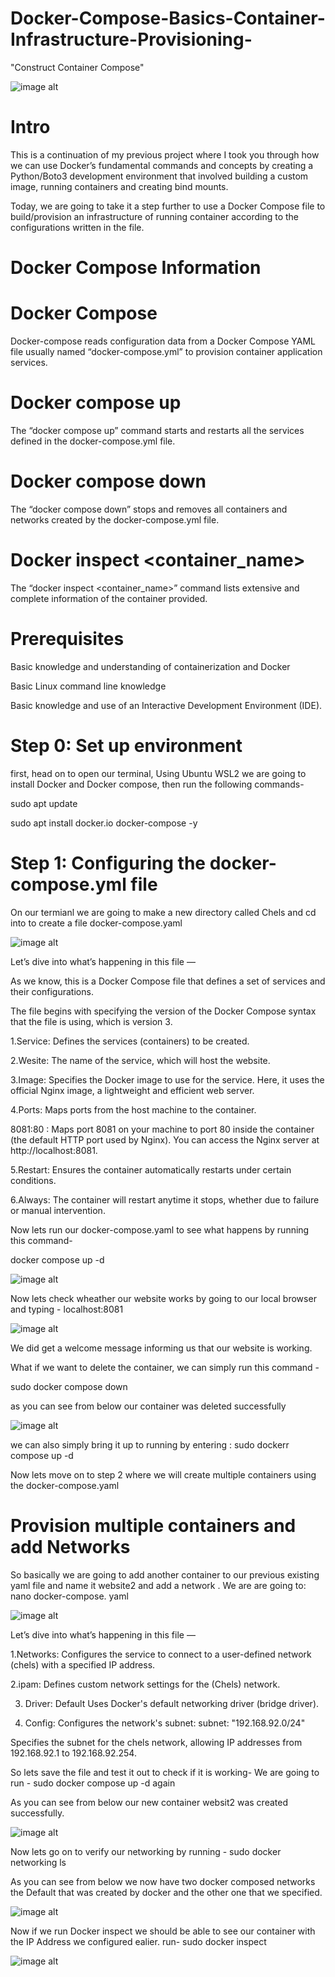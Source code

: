 # Docker-Compose-Basics-Container-Infrastructure-Provisioning-
"Construct Container Compose"

![image alt](https://github.com/Tatenda-Prince/Docker-Compose-Basics-Container-Infrastructure-Provisioning-/blob/6bb0048362a93327fc6ec6c87619ec1808b94b7f/Images/Screenshot%202024-12-28%20112152.png)

# Intro 
This is a continuation of my previous project where I took you through how we can use Docker’s fundamental commands and concepts by creating a Python/Boto3 development environment that involved building a custom image, running containers and creating bind mounts.

Today, we are going to take it a step further to use a Docker Compose file to build/provision an infrastructure of running container according to the configurations written in the file.


# Docker Compose Information

# Docker Compose

Docker-compose reads configuration data from a Docker Compose YAML file usually named “docker-compose.yml” to provision container application services.

# Docker compose up

The “docker compose up” command starts and restarts all the services defined in the docker-compose.yml file.

# Docker compose down

The “docker compose down” stops and removes all containers and networks created by the docker-compose.yml file.

# Docker inspect <container_name>

The “docker inspect <container_name>” command lists extensive and complete information of the container provided.

# Prerequisites

Basic knowledge and understanding of containerization and Docker

Basic Linux command line knowledge

Basic knowledge and use of an Interactive Development Environment (IDE).

# Step 0: Set up environment

first, head on to open our terminal, Using Ubuntu WSL2 we are going to install Docker and Docker compose, then run the following commands-

sudo apt update

sudo apt install docker.io docker-compose -y 

# Step 1: Configuring the docker-compose.yml file

On our termianl we are going to make a new directory called Chels and cd into to create a file docker-compose.yaml

![image alt](https://github.com/Tatenda-Prince/Docker-Compose-Basics-Container-Infrastructure-Provisioning-/blob/f70ced21afefd86f95b6adfcf28e9797a65ea6bc/Images/Screenshot%202024-12-28%20123327.png)


Let’s dive into what’s happening in this file —

As we know, this is a Docker Compose file that defines a set of services and their configurations.

The file begins with specifying the version of the Docker Compose syntax that the file is using, which is version 3.

1.Service: Defines the services (containers) to be created.

2.Wesite: The name of the service, which will host the website.

3.Image: Specifies the Docker image to use for the service. Here, it uses the official Nginx image, a lightweight and efficient web server.

4.Ports: Maps ports from the host machine to the container.

  8081:80 : Maps port 8081 on your machine to port 80 inside the container (the default HTTP port used by Nginx). You can access the Nginx server at http://localhost:8081.

5.Restart: Ensures the container automatically restarts under certain conditions.

6.Always: The container will restart anytime it stops, whether due to failure or manual intervention.


Now lets run our docker-compose.yaml to see what happens by running this command-

docker compose up -d 


![image alt](https://github.com/Tatenda-Prince/Docker-Compose-Basics-Container-Infrastructure-Provisioning-/blob/c9457de4c90c0fd3819095ee13bb4a855e23af71/Images/Screenshot%202024-12-28%20131131.png)


Now lets check wheather our website works by going to our local browser and typing - localhost:8081


![image alt](https://github.com/Tatenda-Prince/Docker-Compose-Basics-Container-Infrastructure-Provisioning-/blob/c976437d23cf98574f9d71c940c4fe92fdd8ae81/Images/Screenshot%202024-12-28%20130240.png)


We did get a welcome message informing us that our website is working. 


What if we want to delete the container, we can simply run this command - 

sudo docker compose down

as you can see from below our container was deleted successfully


![image alt](https://github.com/Tatenda-Prince/Docker-Compose-Basics-Container-Infrastructure-Provisioning-/blob/775b8d6d8a7c9af7611ee43a0c959bb4657072fe/Images/Screenshot%202024-12-28%20131038.png) 


we can also simply bring it up to running by entering : sudo dockerr compose up -d 

Now lets move on to step 2 where we will create multiple containers using the docker-compose.yaml


# Provision multiple containers and add Networks

So basically we are going to add another container to our previous existing yaml file and name it website2 and add a network .
We are are going to: nano docker-compose. yaml 


![image alt](https://github.com/Tatenda-Prince/Docker-Compose-Basics-Container-Infrastructure-Provisioning-/blob/28d71e008d87afda7958caf75df48cbb44d3ad7c/Images/Screenshot%202024-12-28%20133544.png)


Let’s dive into what’s happening in this file —

1.Networks: Configures the service to connect to a user-defined network (chels) with a specified IP address.

2.ipam: Defines custom network settings for the (Chels) network.

3. Driver: Default
    Uses Docker's default networking driver (bridge driver).

4. Config: Configures the network's subnet:
    subnet: "192.168.92.0/24"
   
Specifies the subnet for the chels network, allowing IP addresses from 192.168.92.1 to 192.168.92.254.


So lets save the file and test it out to check if it is working-
We are going to run - sudo docker compose up -d again 

As you can see from below our new container websit2 was created successfully.

![image alt](https://github.com/Tatenda-Prince/Docker-Compose-Basics-Container-Infrastructure-Provisioning-/blob/0aec240fac18dba82bf0a850903c7c4a5a3e70bb/Images/Screenshot%202024-12-28%20135705.png)



Now lets go on to verify our networking by running -
sudo docker networking ls 

As you can see from below we now have two docker composed networks the Default that was created by docker and the other one that we specified.

![image alt](https://github.com/Tatenda-Prince/Docker-Compose-Basics-Container-Infrastructure-Provisioning-/blob/54c78c70f5550d45e0b2952e4191316c4104818b/Images/Screenshot%202024-12-28%20140022.png)


Now if we run Docker inspect we should be able to see our container with the IP Address we configured ealier.
run- sudo docker inspect 


![image alt](https://github.com/Tatenda-Prince/Docker-Compose-Basics-Container-Infrastructure-Provisioning-/blob/e185f7bea420e34864f0e8b5211f775c24c8cc3e/Images/Screenshot%202024-12-28%20141001.png)




















  













